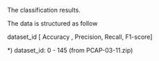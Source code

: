 The classification results.

The data is structured as follow

dataset_id [ Accuracy , Precision, Recall, F1-score]

*) dataset_id: 0 - 145 (from PCAP-03-11.zip)
